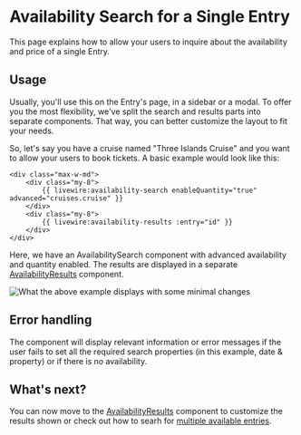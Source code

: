 # Availability Search for a Single Entry

This page explains how to allow your users to inquire about the availability and price of a single Entry.

## Usage

Usually, you'll use this on the Entry's page, in a sidebar or a modal. To offer you the most flexibility, we've split the search and results parts into separate components. That way, you can better customize the layout to fit your needs.

So, let's say you have a cruise named "Three Islands Cruise" and you want to allow your users to book tickets. A basic example would look like this:

```antlers
<div class="max-w-md">
    <div class="my-8">
        {{ livewire:availability-search enableQuantity="true" advanced="cruises.cruise" }}
    </div>
    <div class="my-8">
        {{ livewire:availability-results :entry="id" }}
    </div>
</div>
```

Here, we have an AvailabilitySearch component with advanced availability and quantity enabled. The results are displayed in a separate [AvailabilityResults](./availability-results) component.

<Image src="./img/resrv-availability-search-single.webp" alt="What the above example displays with some minimal changes" />

## Error handling

The component will display relevant information or error messages if the user fails to set all the required search properties (in this example, date & property) or if there is no availability.

## What's next?

You can now move to the [AvailabilityResults](./availability-results) component to customize the results shown or check out how to searh for [multiple available entries](./availability-search-multiple).